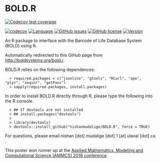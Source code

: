 # BOLD.R

<!-- badges: start -->
  [![Codecov test coverage](https://codecov.io/gh/nishanmudalige/BOLD.R/branch/master/graph/badge.svg)](https://codecov.io/gh/nishanmudalige/BOLD.R?branch=master)
  <!-- badges: end -->

[![codecov](https://codecov.io/gh/nishanmudalige/BOLD.R/branch/master/graph/badge.svg?token=U5SKN4LP53)](https://codecov.io/gh/nishanmudalige/BOLD.R)
[![Language](https://img.shields.io/badge/Language-R-9cf)](https://img.shields.io/badge/Language-R-9cf) [![GitHub issues](https://img.shields.io/github/issues/nishanmudalige/BOLD.R)](https://github.com/nishanmudalige/BOLD.R/issues) [![GitHub license](https://img.shields.io/github/license/nishanmudalige/BOLD.R)](https://github.com/nishanmudalige/BOLD.R/blob/master/LICENSE) [![Version](https://img.shields.io/badge/version-0.4.0-blue)](https://img.shields.io/badge/version-0.4.0-blue)

An R package to interface with the Barcode of Life Database System (BOLD) using R.

Automatically redirected to this GiHub page from http://boldsystems.org/bold.r.

BOLD.R relies on the following dependences:

```
  > required.packages = c("jsonlite", "gtools", "RCurl", "ape", "plyr", "seqinr", "getPass")
  > sapply(required.packages, install.packages)
```

In order to install BOLD.R directly through R, please type the following into the R console.

```
  > ## If devtools are not installed
  > ## install.packages("devtools")
  > 
  > library(devtools)
  > devtools::install_github("nishanmudalige/BOLD.R", force = TRUE)
```


For questions, please email nishan [dot] mudalige [dot] 1 [at] ulaval [dot] ca .

This poster won runner up at the <u><a href="http://ammcs.wlu.ca/awards/" target="_blank">Applied Mathematics, Modeling and Computational Science (AMMCS) 2019 conference</a></u>.

